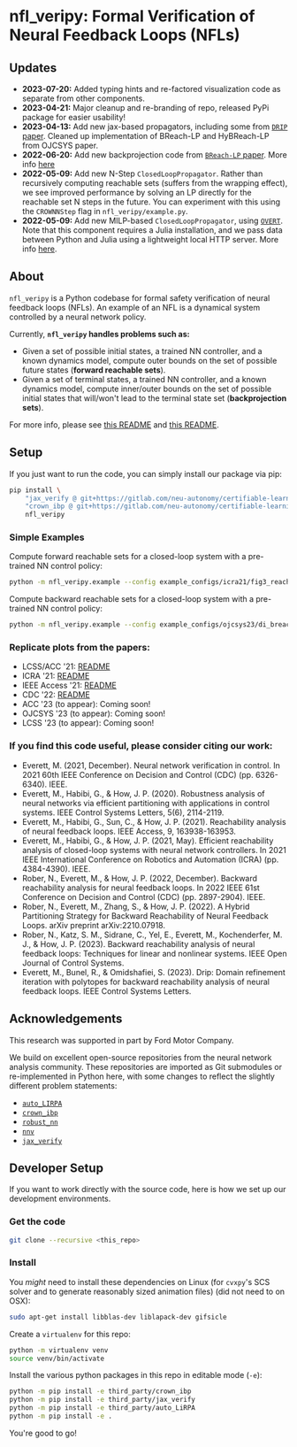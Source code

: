 # nfl_veripy: Formal Verification of Neural Feedback Loops (NFLs)

## Updates

- **2023-07-20:** Added typing hints and re-factored visualization code as separate from other components.
- **2023-04-21:** Major cleanup and re-branding of repo, released PyPi package for easier usability!
- **2023-04-13:** Add new jax-based propagators, including some from [`DRIP` paper](https://arxiv.org/abs/2212.04646). Cleaned up implementation of BReach-LP and HyBReach-LP from OJCSYS paper.
- **2022-06-20:** Add new backprojection code from [`BReach-LP` paper](https://arxiv.org/abs/2204.08319). More info [here](/docs/_static/cdc22/cdc22.md)
- **2022-05-09:** Add new N-Step `ClosedLoopPropagator`. Rather than recursively computing reachable sets (suffers from the wrapping effect), we see improved performance by solving an LP directly for the reachable set N steps in the future. You can experiment with this using the `CROWNNStep` flag in `nfl_veripy/example.py`.
- **2022-05-09:** Add new MILP-based `ClosedLoopPropagator`, using [`OVERT`](https://github.com/sisl/OVERTVerify.jl). Note that this component requires a Julia installation, and we pass data between Python and Julia using a lightweight local HTTP server. More info [here](/docs/_static/other.md).

## About

`nfl_veripy` is a Python codebase for formal safety verification of neural feedback loops (NFLs).
An example of an NFL is a dynamical system controlled by a neural network policy.

Currently, **`nfl_veripy` handles problems such as:**
- Given a set of possible initial states, a trained NN controller, and a known dynamics model, compute outer bounds on the set of possible future states (**forward reachable sets**).
- Given a set of terminal states, a trained NN controller, and a known dynamics model, compute inner/outer bounds on the set of possible initial states that will/won't lead to the terminal state set (**backprojection sets**).

For more info, please see [this README](/docs/_static/access21/access21.md) and [this README](/docs/_static/cdc22/cdc22.md).

## Setup

If you just want to run the code, you can simply install our package via pip:
```bash
pip install \
    "jax_verify @ git+https://gitlab.com/neu-autonomy/certifiable-learning/jax_verify.git" \
    "crown_ibp @ git+https://gitlab.com/neu-autonomy/certifiable-learning/crown_ibp.git" \
    nfl_veripy
```

### Simple Examples

Compute forward reachable sets for a closed-loop system with a pre-trained NN control policy:
```bash
python -m nfl_veripy.example --config example_configs/icra21/fig3_reach_lp.yaml
```

Compute backward reachable sets for a closed-loop system with a pre-trained NN control policy:
```bash
python -m nfl_veripy.example --config example_configs/ojcsys23/di_breach.yaml
```

### Replicate plots from the papers:

* LCSS/ACC '21: [README](/docs/_static/lcss21/lcss21.md)
* ICRA '21: [README](/docs/_static/icra21/icra21.md)
* IEEE Access '21: [README](/docs/_static/access21/access21.md)
* CDC '22: [README](/docs/_static/cdc22/cdc22.md)
* ACC '23 (to appear): Coming soon!
* OJCSYS '23 (to appear): Coming soon!
* LCSS '23 (to appear): Coming soon!

### If you find this code useful, please consider citing our work:

* Everett, M. (2021, December). Neural network verification in control. In 2021 60th IEEE Conference on Decision and Control (CDC) (pp. 6326-6340). IEEE.
* Everett, M., Habibi, G., & How, J. P. (2020). Robustness analysis of neural networks via efficient partitioning with applications in control systems. IEEE Control Systems Letters, 5(6), 2114-2119.
* Everett, M., Habibi, G., Sun, C., & How, J. P. (2021). Reachability analysis of neural feedback loops. IEEE Access, 9, 163938-163953.
* Everett, M., Habibi, G., & How, J. P. (2021, May). Efficient reachability analysis of closed-loop systems with neural network controllers. In 2021 IEEE International Conference on Robotics and Automation (ICRA) (pp. 4384-4390). IEEE.
* Rober, N., Everett, M., & How, J. P. (2022, December). Backward reachability analysis for neural feedback loops. In 2022 IEEE 61st Conference on Decision and Control (CDC) (pp. 2897-2904). IEEE.
* Rober, N., Everett, M., Zhang, S., & How, J. P. (2022). A Hybrid Partitioning Strategy for Backward Reachability of Neural Feedback Loops. arXiv preprint arXiv:2210.07918.
* Rober, N., Katz, S. M., Sidrane, C., Yel, E., Everett, M., Kochenderfer, M. J., & How, J. P. (2023). Backward reachability analysis of neural feedback loops: Techniques for linear and nonlinear systems. IEEE Open Journal of Control Systems.
* Everett, M., Bunel, R., & Omidshafiei, S. (2023). Drip: Domain refinement iteration with polytopes for backward reachability analysis of neural feedback loops. IEEE Control Systems Letters.


## Acknowledgements

This research was supported in part by Ford Motor Company.

We build on excellent open-source repositories from the neural network analysis community. These repositories are imported as Git submodules or re-implemented in Python here, with some changes to reflect the slightly different problem statements:
* [`auto_LIRPA`](https://github.com/KaidiXu/auto_LiRPA)
* [`crown_ibp`](https://github.com/huanzhang12/CROWN-IBP)
* [`robust_nn`](https://github.com/arobey1/RobustNN)
* [`nnv`](https://github.com/verivital/nnv)
* [`jax_verify`](https://github.com/deepmind/jax_verify)

## Developer Setup

If you want to work directly with the source code, here is how we set up our development environments.

### Get the code

```bash
git clone --recursive <this_repo>
```

### Install

You *might* need to install these dependencies on Linux (for `cvxpy`'s SCS solver and to generate reasonably sized animation files) (did not need to on OSX):
```bash
sudo apt-get install libblas-dev liblapack-dev gifsicle
```

Create a `virtualenv` for this repo:
```bash
python -m virtualenv venv
source venv/bin/activate
```

Install the various python packages in this repo in editable mode (`-e`):
```bash
python -m pip install -e third_party/crown_ibp
python -m pip install -e third_party/jax_verify
python -m pip install -e third_party/auto_LiRPA
python -m pip install -e .
```

You're good to go!